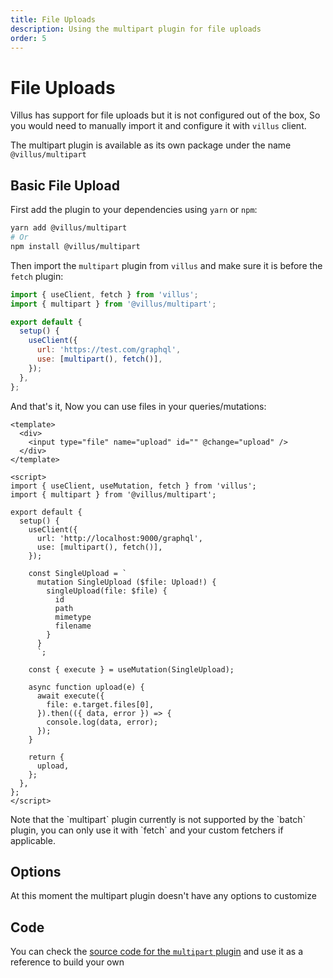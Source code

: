```yaml
---
title: File Uploads
description: Using the multipart plugin for file uploads
order: 5
---
```


# File Uploads

Villus has support for file uploads but it is not configured out of the box, So you would need to manually import it and configure it with `villus` client.

The multipart plugin is available as its own package under the name `@villus/multipart`

## Basic File Upload

First add the plugin to your dependencies using `yarn` or `npm`:

```bash
yarn add @villus/multipart
# Or
npm install @villus/multipart
```

Then import the `multipart` plugin from `villus` and make sure it is before the `fetch` plugin:

```js
import { useClient, fetch } from 'villus';
import { multipart } from '@villus/multipart';

export default {
  setup() {
    useClient({
      url: 'https://test.com/graphql',
      use: [multipart(), fetch()],
    });
  },
};
```

And that's it, Now you can use files in your queries/mutations:

```vue
<template>
  <div>
    <input type="file" name="upload" id="" @change="upload" />
  </div>
</template>

<script>
import { useClient, useMutation, fetch } from 'villus';
import { multipart } from '@villus/multipart';

export default {
  setup() {
    useClient({
      url: 'http://localhost:9000/graphql',
      use: [multipart(), fetch()],
    });

    const SingleUpload = `
      mutation SingleUpload ($file: Upload!) {
        singleUpload(file: $file) {
          id
          path
          mimetype
          filename
        }
      }
      `;

    const { execute } = useMutation(SingleUpload);

    async function upload(e) {
      await execute({
        file: e.target.files[0],
      }).then(({ data, error }) => {
        console.log(data, error);
      });
    }

    return {
      upload,
    };
  },
};
</script>
```

<doc-tip type="danger">
  Note that the `multipart` plugin currently is not supported by the `batch` plugin, you can only use it with `fetch` and your custom fetchers if applicable.
</doc-tip>

## Options

At this moment the multipart plugin doesn't have any options to customize

## Code

You can check the [source code for the `multipart` plugin](https://github.com/logaretm/villus/blob/main/packages/multipart/src/index.ts) and use it as a reference to build your own
